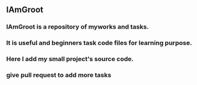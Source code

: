 ## IAmGroot
### IAmGroot is a repository of myworks and tasks.
### It is useful and beginners task code files for learning purpose.
### Here I add my small project's source code.
### give pull request to add more tasks
